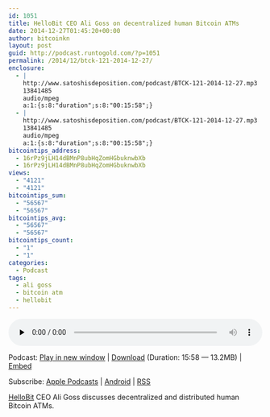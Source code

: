 ```yaml
---
id: 1051
title: HelloBit CEO Ali Goss on decentralized human Bitcoin ATMs
date: 2014-12-27T01:45:20+00:00
author: bitcoinkn
layout: post
guid: http://podcast.runtogold.com/?p=1051
permalink: /2014/12/btck-121-2014-12-27/
enclosure:
  - |
    http://www.satoshisdeposition.com/podcast/BTCK-121-2014-12-27.mp3
    13841485
    audio/mpeg
    a:1:{s:8:"duration";s:8:"00:15:58";}
  - |
    http://www.satoshisdeposition.com/podcast/BTCK-121-2014-12-27.mp3
    13841485
    audio/mpeg
    a:1:{s:8:"duration";s:8:"00:15:58";}
bitcointips_address:
  - 16rPz9jLH14dBMnP8ubHqZomHGbuknwbXb
  - 16rPz9jLH14dBMnP8ubHqZomHGbuknwbXb
views:
  - "4121"
  - "4121"
bitcointips_sum:
  - "56567"
  - "56567"
bitcointips_avg:
  - "56567"
  - "56567"
bitcointips_count:
  - "1"
  - "1"
categories:
  - Podcast
tags:
  - ali goss
  - bitcoin atm
  - hellobit
---
```

<!--powerpress_player-->

<div class="powerpress_player" id="powerpress_player_5713">
  <audio class="wp-audio-shortcode" id="audio-1051-124" preload="none" style="width: 100%;" controls="controls"><source type="audio/mpeg" src="http://media.blubrry.com/bitcoinruntogold/p/www.satoshisdeposition.com/podcast/BTCK-121-2014-12-27.mp3?_=124" /><a href="http://media.blubrry.com/bitcoinruntogold/p/www.satoshisdeposition.com/podcast/BTCK-121-2014-12-27.mp3">http://media.blubrry.com/bitcoinruntogold/p/www.satoshisdeposition.com/podcast/BTCK-121-2014-12-27.mp3</a></audio>
</div>

<p class="powerpress_links powerpress_links_mp3">
  Podcast: <a href="http://media.blubrry.com/bitcoinruntogold/p/www.satoshisdeposition.com/podcast/BTCK-121-2014-12-27.mp3" class="powerpress_link_pinw" target="_blank" title="Play in new window" onclick="return powerpress_pinw('https://www.bitcoin.kn/?powerpress_pinw=1051-podcast');" rel="nofollow">Play in new window</a> | <a href="http://media.blubrry.com/bitcoinruntogold/s/www.satoshisdeposition.com/podcast/BTCK-121-2014-12-27.mp3" class="powerpress_link_d" title="Download" rel="nofollow" download="BTCK-121-2014-12-27.mp3">Download</a> (Duration: 15:58 &#8212; 13.2MB) | <a href="#" class="powerpress_link_e" title="Embed" onclick="return powerpress_show_embed('1051-podcast');" rel="nofollow">Embed</a>
</p>

<p class="powerpress_embed_box" id="powerpress_embed_1051-podcast" style="display: none;">
  <input id="powerpress_embed_1051-podcast_t" type="text" value="<iframe width=&quot;320&quot; height=&quot;30&quot; src=&quot;https://www.bitcoin.kn/?powerpress_embed=1051-podcast&amp;powerpress_player=mediaelement-audio&quot; frameborder=&quot;0&quot; scrolling=&quot;no&quot;></iframe>" onclick="javascript: this.select();" onfocus="javascript: this.select();" style="width: 70%;" readOnly />
</p>

<p class="powerpress_links powerpress_subscribe_links">
  Subscribe: <a href="https://itunes.apple.com/WebObjects/MZStore.woa/wa/viewPodcast?id=301670981&mt=2&ls=1#episodeGuid=http%3A%2F%2Fpodcast.runtogold.com%2F%3Fp%3D1051" class="powerpress_link_subscribe powerpress_link_subscribe_itunes" title="Subscribe on Apple Podcasts" rel="nofollow">Apple Podcasts</a> | <a href="https://subscribeonandroid.com/www.bitcoin.kn/feed/podcast/" class="powerpress_link_subscribe powerpress_link_subscribe_android" title="Subscribe on Android" rel="nofollow">Android</a> | <a href="https://www.bitcoin.kn/feed/podcast/" class="powerpress_link_subscribe powerpress_link_subscribe_rss" title="Subscribe via RSS" rel="nofollow">RSS</a>
</p>

<a title="hellobit" href="http://www.hellobit.com/" target="_blank">HelloBit</a> CEO Ali Goss discusses decentralized and distributed human Bitcoin ATMs.